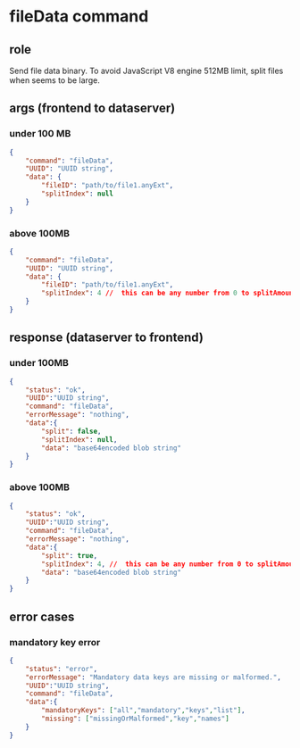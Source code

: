 # fileData command
## role
 Send file data binary. To avoid JavaScript V8 engine 512MB limit, split files when seems to be large. 

## args (frontend to dataserver)
### under 100 MB
```json
{
    "command": "fileData",
    "UUID": "UUID string",
    "data": {
        "fileID": "path/to/file1.anyExt",
        "splitIndex": null
    }
}
```
### above 100MB
```json
{
    "command": "fileData",
    "UUID": "UUID string",
    "data": {
        "fileID": "path/to/file1.anyExt",
        "splitIndex": 4 //  this can be any number from 0 to splitAmount - 1.
    }
}
```


## response (dataserver to frontend)
### under 100MB
```json
{
    "status": "ok",
    "UUID":"UUID string",
    "command": "fileData",
    "errorMessage": "nothing",
    "data":{
        "split": false,
        "splitIndex": null,
        "data": "base64encoded blob string"
    }
}
```
### above 100MB
```json
{
    "status": "ok",
    "UUID":"UUID string",
    "command": "fileData",
    "errorMessage": "nothing",
    "data":{
        "split": true,
        "splitIndex": 4, //  this can be any number from 0 to splitAmount - 1.
        "data": "base64encoded blob string"
    }
}
```

## error cases
### mandatory key error
```json
{
    "status": "error",
    "errorMessage": "Mandatory data keys are missing or malformed.",
    "UUID":"UUID string",
    "command": "fileData",
    "data":{
        "mandatoryKeys": ["all","mandatory","keys","list"],
        "missing": ["missingOrMalformed","key","names"]
    }
}
```



